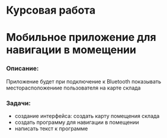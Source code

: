 # Курсовая работа
# Мобильное приложение для навигации в момещении

### Описание:
Приложение будет при подключение к Bluetooth показывать месторасположениие пользователя на карте склада

### Задачи:
-  создание интерфейса: создать карту помещения склада
- создать программу для навигации в помещении
- написать текст к программе 
